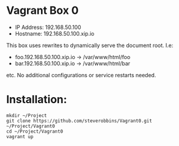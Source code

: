 Vagrant Box 0
===

* IP Address: 192.168.50.100
* Hostname:   192.168.50.100.xip.io

This box uses rewrites to dynamically serve the document root.  I.e:

* foo.192.168.50.100.xip.io -> /var/www/html/foo
* bar.192.168.50.100.xip.io -> /var/www/html/bar

etc.  No additional configurations or service restarts needed.

# Installation:

```
mkdir ~/Project
git clone https://github.com/steverobbins/Vagrant0.git ~/Project/Vagrant0
cd ~/Project/Vagrant0
vagrant up
```